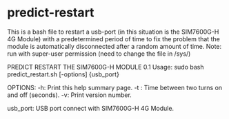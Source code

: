 # predict-restart
This is a bash file to restart a usb-port (in this situation is the SIM7600G-H 4G Module) with a predetermined period of time
to fix the problem that the module is automatically disconnected after a random amount of time.
Note: run with super-user permission (need to change the file in /sys/)

PREDICT RESTART THE SIM7600G-H MODULE 0.1
Usage: sudo bash predict_restart.sh [-options] {usb_port}

OPTIONS:
  -h: Print this help summary page.
  -t <seconds>: Time between two turns on and off (seconds).
  -v: Print version number.
  
  usb_port: USB port connect with SIM7600G-H 4G Module.
